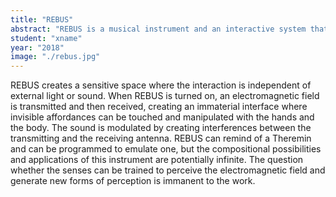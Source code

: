 ```yaml
---
title: "REBUS"
abstract: "REBUS is a musical instrument and an interactive system that uses the electromagnetic field as a sensor system to achieve a form of touchless interaction different from anything previously experienced."
student: "xname"
year: "2018"
image: "./rebus.jpg"
---
```

REBUS creates a sensitive space where the interaction is independent of external light or sound.
When REBUS is turned on, an electromagnetic field is transmitted and then received, creating an immaterial interface where invisible affordances can be touched and manipulated with the hands and the body. The sound is modulated by creating interferences between the transmitting and the receiving antenna.
REBUS can remind of a Theremin and can be programmed to emulate one, but the compositional possibilities and applications of this instrument are potentially infinite. The question whether the senses can be trained to perceive the electromagnetic field and generate new forms of perception is immanent to the work.